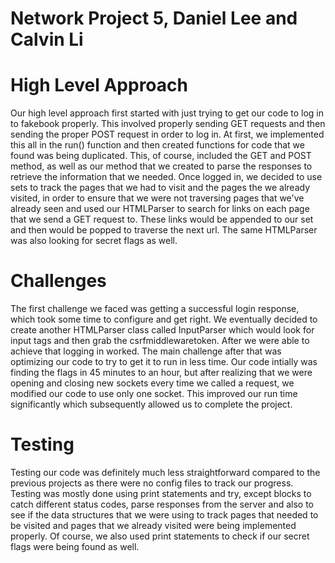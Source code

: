 # Network Project 5, Daniel Lee and Calvin Li

# High Level Approach
Our high level approach first started with just trying to get our code to log in to fakebook properly. This involved properly sending GET requests and then sending the proper POST request in order to log in. At first, we implemented this all in the run() function and then created functions for code that we found was being duplicated. This, of course, included the GET and POST method, as well as our method that we created to parse the responses to retrieve the information that we needed. Once logged in, we decided to use sets to track the pages that we had to visit and the pages the we already visited, in order to ensure that we were not traversing pages that we've already seen and used our HTMLParser to search for links on each page that we send a GET request to. These links would be appended to our set and then would be popped to traverse the next url. The same HTMLParser was also looking for secret flags as well. 

# Challenges
The first challenge we faced was getting a successful login response, which took some time to configure and get right. We eventually decided to create another HTMLParser class called InputParser which would look for input tags and then grab the csrfmiddlewaretoken. After we were able to achieve that logging in worked. The main challenge after that was optimizing our code to try to get it to run in less time. Our code intially was finding the flags in 45 minutes to an hour, but after realizing that we were opening and closing new sockets every time we called a request, we modified our code to use only one socket. This improved our run time significantly which subsequently allowed us to complete the project. 

# Testing
Testing our code was definitely much less straightforward compared to the previous projects as there were no config files to track our progress. Testing was mostly done using print statements and try, except blocks to catch different status codes, parse responses from the server and also to see if the data structures that we were using to track pages that needed to be visited and pages that we already visited were being implemented properly. Of course, we also used print statements to check if our secret flags were being found as well. 

